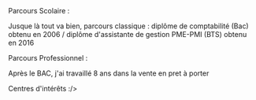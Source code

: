 <!DOCTYPE html>
<html>
  <head>
  </Hello !<>
   <Mais qui suis-je ?/>
  <Je m'appelle Jennifer et j'ai 30 ans, avec un parcours assez atypique... :D
Tout a commencé, il y a fort longtemps, soit en 19.. (oui ça fait bizarre), 1996. Date à laquelle j'ai démonté mon premier magnétoscope, j'ai toujours été passionnée par la technologie et le fonctionnement des machines !

Parcours Scolaire :

Jusque là tout va bien, parcours classique : diplôme de comptabilité (Bac) obtenu en 2006 / diplôme d'assistante de gestion PME-PMI (BTS) obtenu en 2016

Parcours Professionnel :

Après le BAC, j'ai travaillé 8 ans dans la vente en pret à porter 

Centres d'intérêts :/>
</html>
